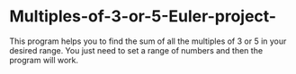 # Multiples-of-3-or-5-Euler-project-
This program helps you to find the sum of all the multiples of 3 or 5 in your desired range. 
You just need to set a range of numbers and then the program will work.
